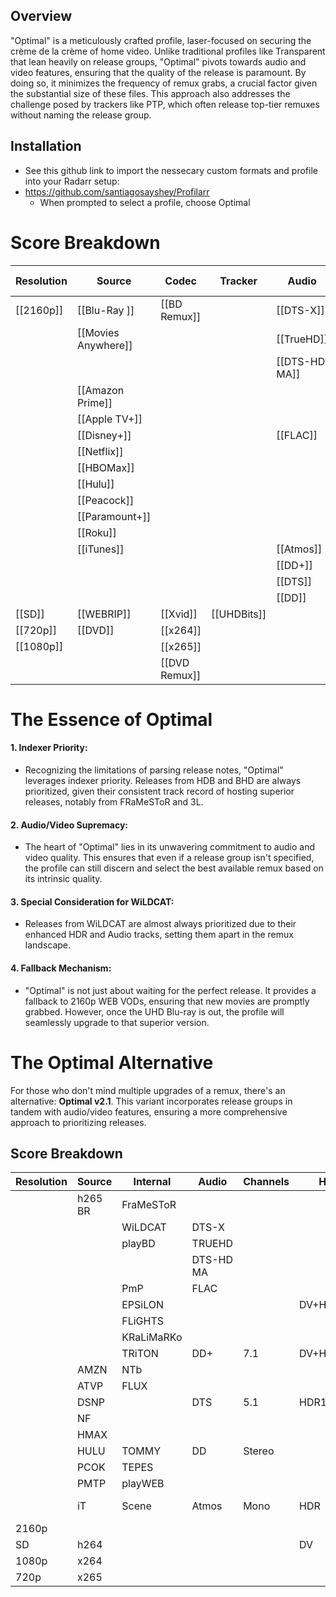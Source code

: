 ## Overview
"Optimal" is a meticulously crafted profile, laser-focused on securing the crème de la crème of home video. Unlike traditional profiles like Transparent that lean heavily on release groups, "Optimal" pivots towards audio and video features, ensuring that the quality of the release is paramount. By doing so, it minimizes the frequency of remux grabs, a crucial factor given the substantial size of these files. This approach also addresses the challenge posed by trackers like PTP, which often release top-tier remuxes without naming the release group.

## Installation

- See this github link to import the nessecary custom formats and profile into your Radarr setup:
- https://github.com/santiagosayshey/Profilarr
	- When prompted to select a profile, choose Optimal
# Score Breakdown

| Resolution       | Source          | Codec     | Tracker | Audio     | HDR               | Edition          | Score | Upgrade Until |
|------------------|-----------------|-----------|---------|-----------|-------------------|-----------------|-------|---------|
| [[2160p]]            | [[Blu-Ray ]]        | [[BD Remux]]  |         | [[DTS-X]]     |                   |                 | 60    | 320     |
|                  |[[Movies Anywhere]]  |           |         | [[TrueHD]]    |                   |                 | 50    |        |
|                  |                 |           |         | [[DTS-HD MA]] |                   |                 |       |       |
|                  | [[Amazon Prime]]    |           |         |           |                   |                 | 40    |      |
|                  | [[Apple TV+]]       |           |         |           |                   |                 |       |     |
|                  | [[Disney+]]         |           |         | [[FLAC]]      | [[DV]]                |                 | 30    |    |
|                  | [[Netflix]]         |           |         |           |                   |                 |       |   |
|                  | [[HBOMax]]          |           |         |           |                   |                 |       |  |
|                  | [[Hulu]]            |           |         |           | [[HDR10+]]            |                 | 20    |  |
|                  | [[Peacock]]         |           |         |           |                   |                 |       |  |
|                  | [[Paramount+]]      |           |         |           |                   |                 |       |  |
|                  | [[Roku]]            |           |         |           |                   |                 |       |  |
|                  | [[iTunes]]          |           |         | [[Atmos]]     | [[HDR10]]             |                 | 10    |  |
|                  |                 |           |         | [[DD+]]       |                   | [[Special]] | 0     ||
|                  |                 |           |         | [[DTS]]       |                   |                 |       |  |
|                  |                 |           |         | [[DD]]        |                   |                 |       |  |
| [[SD]]             | [[WEBRIP]]          | [[Xvid]]      | [[UHDBits]] |           | [[DV Only]]|                 | -9999 |         |
| [[720p]]             | [[DVD]]             | [[x264]]      |         |           |                   |                 |       |         |
| [[1080p]]            |                 | [[x265]]      |         |           |                   |                 |       |         |
|                  |                 | [[DVD Remux]] |         |           |                   |                 |       |         |

# The Essence of Optimal

#### 1. **Indexer Priority**: 
   - Recognizing the limitations of parsing release notes, "Optimal" leverages indexer priority. Releases from HDB and BHD are always prioritized, given their consistent track record of hosting superior releases, notably from FRaMeSToR and 3L.

#### 2. **Audio/Video Supremacy**: 
   - The heart of "Optimal" lies in its unwavering commitment to audio and video quality. This ensures that even if a release group isn't specified, the profile can still discern and select the best available remux based on its intrinsic quality.

#### 3. **Special Consideration for WiLDCAT**: 
   - Releases from WiLDCAT are almost always prioritized due to their enhanced HDR and Audio tracks, setting them apart in the remux landscape.

#### 4. **Fallback Mechanism**: 
   - "Optimal" is not just about waiting for the perfect release. It provides a fallback to 2160p WEB VODs, ensuring that new movies are promptly grabbed. However, once the UHD Blu-ray is out, the profile will seamlessly upgrade to that superior version.

# The Optimal Alternative

For those who don't mind multiple upgrades of a remux, there's an alternative: **Optimal v2.1**. This variant incorporates release groups in tandem with audio/video features, ensuring a more comprehensive approach to prioritizing releases.
## Score Breakdown


| Resolution | Source  | Internal   | Audio     | Channels | HDR       | Edition    | Score | Upgrade |
|------------|---------|------------|-----------|----------|-----------|------------|-------|---------|
|            | h265 BR | FraMeSToR  |           |          |           |            | 100   | 500     |
|            |         | WiLDCAT    | DTS-X     |          |           |            | 95    |         |
|            |         | playBD     | TRUEHD    |          |           |            | 90    |         |
|            |         |            | DTS-HD MA |          |           |            | 85    |         |
|            |         | PmP        | FLAC      |          |           |            | 80    |         |
|            |         | EPSiLON    |           |          | DV+HDR10+ |            | 70    |         |
|            |         | FLiGHTS    |           |          |           |            | 65    |         |
|            |         | KRaLiMaRKo |           |          |           |            | 60    |         |
|            |         | TRiTON     | DD+       | 7.1      | DV+HDR10  | Extended   | 50    |         |
|            | AMZN    | NTb        |           |          |           |            | 40    |         |
|            | ATVP    | FLUX       |           |          |           |            |       |         |
|            | DSNP    |            | DTS       | 5.1      | HDR10+    |            | 30    |         |
|            | NF      |            |           |          |           |            |       |         |
|            | HMAX    |            |           |          |           |            |       |         |
|            | HULU    | TOMMY      | DD        | Stereo   |           | Criterion  | 20    |         |
|            | PCOK    | TEPES      |           |          |           |            |       |         |
|            | PMTP    | playWEB    |           |          |           |            |       |         |
|            | iT      | Scene      | Atmos     | Mono     | HDR       | IMAX (WEB) | 10    |         |
| 2160p      |         |            |           |          |           |            | 0     |         |
| SD         | h264    |            |           |          | DV        | Theatrical | -1000 |         |
| 1080p      | x264    |            |           |          |           |            |       |         |
| 720p       | x265    |

